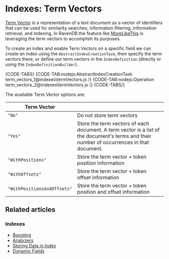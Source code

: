 # Indexes: Term Vectors

[Term Vector](https://en.wikipedia.org/wiki/Vector_space_model) is a representation of a text document as a vector of identifiers that can be used for similarity searches, information filtering, information retrieval, and indexing. In RavenDB the feature like [MoreLikeThis](../client-api/session/querying/how-to-use-morelikethis) is leveraging the term vectors to accomplish its purposes.

To create an index and enable Term Vectors on a specific field we can create an index using  the `AbstractIndexCreationTask`, then specify the term vectors there, or define our term vectors in the `IndexDefinition` (directly or using the `IndexDefinitionBuilder`).

{CODE-TABS}
{CODE-TAB:nodejs:AbstractIndexCreationTask term_vectors_1@indexes\termVectors.js /}
{CODE-TAB:nodejs:Operation term_vectors_2@indexes\termVectors.js /}
{CODE-TABS/}

The available Term Vector options are:

| Term Vector | |
| ----------- | - |
| `"No"` | Do not store term vectors |
| `"Yes"` | Store the term vectors of each document. A term vector is a list of the document's terms and their number of occurrences in that document. |
| `"WithPositions"` | Store the term vector + token position information |
| `"WithOffsets"` | Store the term vector + token offset information |
| `"WithPositionsAndOffsets"` | Store the term vector + token position and offset information |

## Related articles

### Indexes

- [Boosting](../indexes/boosting)
- [Analyzers](../indexes/using-analyzers)
- [Storing Data in Index](../indexes/storing-data-in-index)
- [Dynamic Fields](../indexes/using-dynamic-fields)
